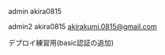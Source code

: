 admin
akira0815

<!-- 二つ目のアカウント -->

admin2
akira0815
akirakumi.0815@gmail.com

デプロイ練習用(basic認証の追加)

